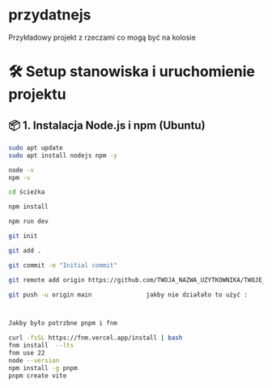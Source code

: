 # przydatnejs
Przykładowy projekt z rzeczami co mogą być na kolosie

# 🛠️ Setup stanowiska i uruchomienie projektu

## 📦 1. Instalacja Node.js i npm (Ubuntu)

```bash
sudo apt update
sudo apt install nodejs npm -y

node -v
npm -v

cd ścieżka

npm install

npm run dev

git init

git add .

git commit -m "Initial commit"

git remote add origin https://github.com/TWOJA_NAZWA_UZYTKOWNIKA/TWOJE_REPO.git

git push -u origin main               jakby nie działało to użyć :     git push -u origin main --force



Jakby było potrzbne pnpm i fnm

curl -fsSL https://fnm.vercel.app/install | bash
fnm install  --lts
fnm use 22
node --version
npm install -g pnpm
pnpm create vite
